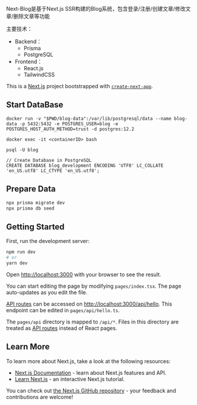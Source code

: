 Next-Blog是基于Next.js SSR构建的Blog系统，包含登录/注册/创建文章/修改文章/删除文章等功能

主要技术：
* Backend：
  * Prisma
  * PostgreSQL
* Frontend：
  * React.js
  * TailwindCSS

This is a [Next.js](https://nextjs.org/) project bootstrapped with [`create-next-app`](https://github.com/vercel/next.js/tree/canary/packages/create-next-app).

## Start DataBase
``` shell
docker run -v "$PWD/blog-data":/var/lib/postgresql/data --name blog-data -p 5432:5432 -e POSTGRES_USER=blog -e POSTGRES_HOST_AUTH_METHOD=trust -d postgres:12.2

docker exec -it <containerID> bash

psql -U blog

// Create Database in PostgreSQL
CREATE DATABASE blog_development ENCODING 'UTF8' LC_COLLATE 'en_US.utf8' LC_CTYPE 'en_US.utf8';
```

## Prepare Data
```bash
npx prisma migrate dev
npx prisma db seed
```

## Getting Started

First, run the development server:

```bash
npm run dev
# or
yarn dev
```

Open [http://localhost:3000](http://localhost:3000) with your browser to see the result.

You can start editing the page by modifying `pages/index.tsx`. The page auto-updates as you edit the file.

[API routes](https://nextjs.org/docs/api-routes/introduction) can be accessed on [http://localhost:3000/api/hello](http://localhost:3000/api/hello). This endpoint can be edited in `pages/api/hello.ts`.

The `pages/api` directory is mapped to `/api/*`. Files in this directory are treated as [API routes](https://nextjs.org/docs/api-routes/introduction) instead of React pages.

## Learn More

To learn more about Next.js, take a look at the following resources:

- [Next.js Documentation](https://nextjs.org/docs) - learn about Next.js features and API.
- [Learn Next.js](https://nextjs.org/learn) - an interactive Next.js tutorial.

You can check out [the Next.js GitHub repository](https://github.com/vercel/next.js/) - your feedback and contributions are welcome!
